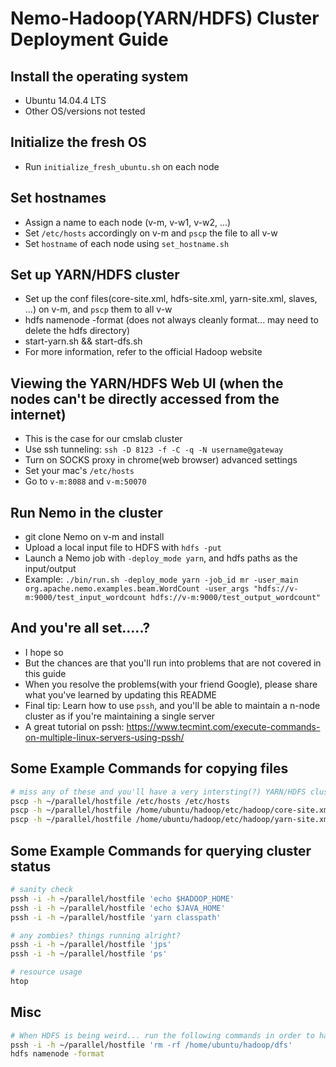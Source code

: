 # Nemo-Hadoop(YARN/HDFS) Cluster Deployment Guide

## Install the operating system
* Ubuntu 14.04.4 LTS
* Other OS/versions not tested

## Initialize the fresh OS
* Run `initialize_fresh_ubuntu.sh` on each node

## Set hostnames
* Assign a name to each node (v-m, v-w1, v-w2, ...)
* Set `/etc/hosts` accordingly on v-m and `pscp` the file to all v-w
* Set `hostname` of each node using `set_hostname.sh`

## Set up YARN/HDFS cluster
* Set up the conf files(core-site.xml, hdfs-site.xml, yarn-site.xml, slaves, ...) on v-m, and `pscp` them to all v-w
* hdfs namenode -format (does not always cleanly format... may need to delete the hdfs directory)
* start-yarn.sh && start-dfs.sh
* For more information, refer to the official Hadoop website

## Viewing the YARN/HDFS Web UI (when the nodes can't be directly accessed from the internet)
* This is the case for our cmslab cluster
* Use ssh tunneling: `ssh -D 8123 -f -C -q -N username@gateway`
* Turn on SOCKS proxy in chrome(web browser) advanced settings
* Set your mac's `/etc/hosts`
* Go to `v-m:8088` and `v-m:50070`

## Run Nemo in the cluster
* git clone Nemo on v-m and install
* Upload a local input file to HDFS with `hdfs -put`
* Launch a Nemo job with `-deploy_mode yarn`, and hdfs paths as the input/output
* Example: `./bin/run.sh -deploy_mode yarn -job_id mr -user_main org.apache.nemo.examples.beam.WordCount -user_args "hdfs://v-m:9000/test_input_wordcount hdfs://v-m:9000/test_output_wordcount"`

## And you're all set.....?
* I hope so
* But the chances are that you'll run into problems that are not covered in this guide
* When you resolve the problems(with your friend Google), please share what you've learned by updating this README
* Final tip: Learn how to use `pssh`, and you'll be able to maintain a n-node cluster as if you're maintaining a single server
* A great tutorial on pssh: https://www.tecmint.com/execute-commands-on-multiple-linux-servers-using-pssh/

## Some Example Commands for copying files
```bash
# miss any of these and you'll have a very intersting(?) YARN/HDFS cluster
pscp -h ~/parallel/hostfile /etc/hosts /etc/hosts
pscp -h ~/parallel/hostfile /home/ubuntu/hadoop/etc/hadoop/core-site.xml /home/ubuntu/hadoop/etc/hadoop/core-site.xml
pscp -h ~/parallel/hostfile /home/ubuntu/hadoop/etc/hadoop/yarn-site.xml /home/ubuntu/hadoop/etc/hadoop/yarn-site.xml
```

## Some Example Commands for querying cluster status
```bash
# sanity check
pssh -i -h ~/parallel/hostfile 'echo $HADOOP_HOME'
pssh -i -h ~/parallel/hostfile 'echo $JAVA_HOME'
pssh -i -h ~/parallel/hostfile 'yarn classpath'

# any zombies? things running alright?
pssh -i -h ~/parallel/hostfile 'jps'
pssh -i -h ~/parallel/hostfile 'ps'

# resource usage
htop
```

## Misc
```bash
# When HDFS is being weird... run the following commands in order to hard-format
pssh -i -h ~/parallel/hostfile 'rm -rf /home/ubuntu/hadoop/dfs'
hdfs namenode -format
```

